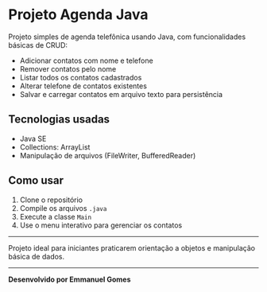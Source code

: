 # Projeto Agenda Java

Projeto simples de agenda telefônica usando Java, com funcionalidades básicas de CRUD:

- Adicionar contatos com nome e telefone
- Remover contatos pelo nome
- Listar todos os contatos cadastrados
- Alterar telefone de contatos existentes
- Salvar e carregar contatos em arquivo texto para persistência

## Tecnologias usadas

- Java SE
- Collections: ArrayList
- Manipulação de arquivos (FileWriter, BufferedReader)

## Como usar

1. Clone o repositório
2. Compile os arquivos `.java`
3. Execute a classe `Main`
4. Use o menu interativo para gerenciar os contatos

---

Projeto ideal para iniciantes praticarem orientação a objetos e manipulação básica de dados.

---

**Desenvolvido por Emmanuel Gomes**
